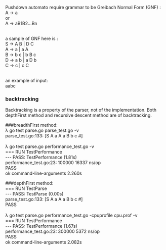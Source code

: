 Pushdown automato require grammar to be Greibach Normal Form (GNF) :
<br/>A -> a
<br/>or
<br/>A -> aB1B2...Bn

<br/>a sample of GNF here is :
<br/>S -> A B | D C
<br/>A -> a | a A
<br/>B -> b c | b B c
<br/>D -> a b | a D b
<br/>C -> c | c C

<br/>an example of input:
<br/>aabc

### backtracking
Backtracking is a property of the parser, not of the implementation.
Both depthFirst method and recursive descent method are of backtracking.

###breadthFirst method:
<br/>λ go test parse.go parse_test.go -v
<br/> parse_test.go:133: [S A a A a B b c #]
<br/>
<br/>λ go test parse.go performance_test.go -v
<br/>=== RUN   TestPerformance
<br/>--- PASS: TestPerformance (1.81s)
<br/>    performance_test.go:23:   100000         16337 ns/op
<br/>PASS
<br/>ok      command-line-arguments  2.260s

###depthFirst method:
<br/>=== RUN   TestParse
<br/>--- PASS: TestParse (0.00s)
<br/>    parse_test.go:133: [S A a A a B b c #]
<br/>PASS
<br/>
<br/>λ go test parse.go performance_test.go -cpuprofile cpu.prof -v
<br/>=== RUN TestPerformance
<br/>--- PASS: TestPerformance (1.67s)
<br/>performance_test.go:23: 300000 5372 ns/op
<br/>PASS
<br/>ok command-line-arguments 2.082s